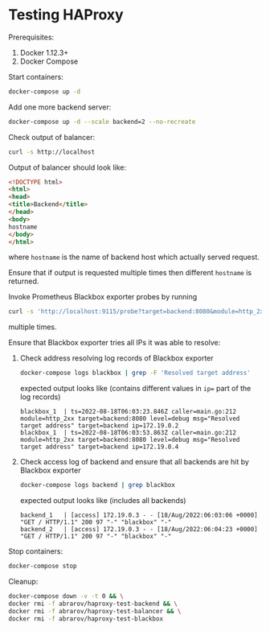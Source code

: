 # Testing HAProxy

Prerequisites:

1. Docker 1.12.3+
1. Docker Compose

Start containers:

```bash
docker-compose up -d
```

Add one more backend server:

```bash
docker-compose up -d --scale backend=2 --no-recreate
```

Check output of balancer:

```bash
curl -s http://localhost
```

Output of balancer should look like:

```html
<!DOCTYPE html>
<html>
<head>
<title>Backend</title>
</head>
<body>
hostname
</body>
</html>
```

where `hostname` is the name of backend host which actually served request.

Ensure that if output is requested multiple times then different `hostname` is returned.

Invoke Prometheus Blackbox exporter probes by running

```bash
curl -s 'http://localhost:9115/probe?target=backend:8080&module=http_2xx'
```

multiple times.

Ensure that Blackbox exporter tries all IPs it was able to resolve:

1. Check address resolving log records of Blackbox exporter

    ```bash
    docker-compose logs blackbox | grep -F 'Resolved target address'
    ```

    expected output looks like (contains different values in `ip=` part of the log records)

    ```text
    blackbox_1  | ts=2022-08-18T06:03:23.846Z caller=main.go:212 module=http_2xx target=backend:8080 level=debug msg="Resolved target address" target=backend ip=172.19.0.2
    blackbox_1  | ts=2022-08-18T06:03:53.863Z caller=main.go:212 module=http_2xx target=backend:8080 level=debug msg="Resolved target address" target=backend ip=172.19.0.4
    ```

1. Check access log of backend and ensure that all backends are hit by Blackbox exporter

    ```bash
    docker-compose logs backend | grep blackbox
    ```

    expected output looks like (includes all backends)

    ```text
    backend_1   | [access] 172.19.0.3 - - [18/Aug/2022:06:03:06 +0000] "GET / HTTP/1.1" 200 97 "-" "blackbox" "-"
    backend_2   | [access] 172.19.0.3 - - [18/Aug/2022:06:04:23 +0000] "GET / HTTP/1.1" 200 97 "-" "blackbox" "-"
    ```

Stop containers:

```bash
docker-compose stop
```

Cleanup:

```bash
docker-compose down -v -t 0 && \
docker rmi -f abrarov/haproxy-test-backend && \
docker rmi -f abrarov/haproxy-test-balancer && \
docker rmi -f abrarov/haproxy-test-blackbox
```
